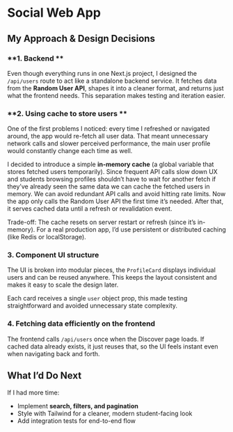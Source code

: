 # Social Web App

## My Approach & Design Decisions

### **1. Backend **

Even though everything runs in one Next.js project, I designed the `/api/users` route to act like a standalone backend service.
It fetches data from the **Random User API**, shapes it into a cleaner format, and returns just what the frontend needs.
This separation makes testing and iteration easier.


### **2. Using cache to store users **

One of the first problems I noticed: every time I refreshed or navigated around, the app would re-fetch all user data.
That meant unnecessary network calls and slower perceived performance, the main user profile would constantly change each time as well.

I decided to introduce a simple **in-memory cache** (a global variable that stores fetched users temporarily).
Since frequent API calls slow down UX and students browsing profiles shouldn’t have to wait for another fetch if they’ve already seen the same data we can cache the fetched users in memory. We can avoid redundant API calls and avoid hitting rate limits.
Now the app only calls the Random User API the first time it’s needed. After that, it serves cached data until a refresh or revalidation event.

Trade-off: The cache resets on server restart or refresh (since it’s in-memory). For a real production app, I’d use persistent or distributed caching (like Redis or localStorage).

### **3. Component UI structure**

The UI is broken into modular pieces, the `ProfileCard` displays individual users and can be reused anywhere.
This keeps the layout consistent and makes it easy to scale the design later.

Each card receives a single `user` object prop, this made testing straightforward and avoided unnecessary state complexity.

### **4. Fetching data efficiently on the frontend**

The frontend calls `/api/users` once when the Discover page loads.
If cached data already exists, it just reuses that, so the UI feels instant even when navigating back and forth.


## What I’d Do Next

If I had more time:

* Implement **search, filters, and pagination**
* Style with Tailwind for a cleaner, modern student-facing look
* Add integration tests for end-to-end flow
